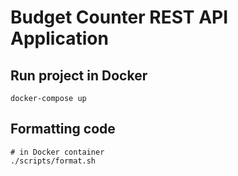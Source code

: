 # Budget Counter REST API Application

## Run project in Docker
```docker-compose up```

## Formatting code
```
# in Docker container
./scripts/format.sh
```